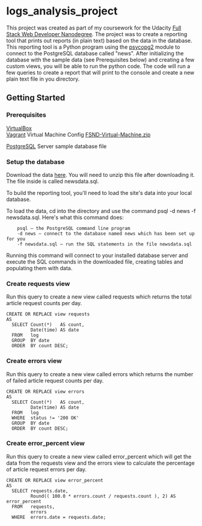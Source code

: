 # logs_analysis_project
This project was created as part of my coursework for the Udacity [Full Stack Web Developer Nanodegree](https://www.udacity.com/course/full-stack-web-developer-nanodegree--nd004). The project was to create a reporting tool that prints out reports (in plain text) based on the data in the database. This reporting tool is a Python program using the [psycopg2](http://initd.org/psycopg/docs/) module to connect to the PostgreSQL database called "news". After initializing the database with the sample data (see Prerequisites below) and creating a few custom views, you will be able to run the python code. The code will run a few queries to create a report that will print to the console and create a new plain text file in you directory.

## Getting Started

### Prerequisites
[VirtualBox](https://www.virtualbox.org/wiki/Downloads)<br>
[Vagrant](https://www.vagrantup.com/downloads.html)
Virtual Machine Config [FSND-Virtual-Machine.zip ](https://d17h27t6h515a5.cloudfront.net/topher/2017/August/59822701_fsnd-virtual-machine/fsnd-virtual-machine.zip)

[PostgreSQL](https://www.postgresql.org/docs/9.6/static/tutorial-install.html) Server
sample database file

### Setup the database
Download the data [here](https://d17h27t6h515a5.cloudfront.net/topher/2016/August/57b5f748_newsdata/newsdata.zip). You will need to unzip this file after downloading it. The file inside is called newsdata.sql. 

To build the reporting tool, you'll need to load the site's data into your local database. 

To load the data, cd into the directory and use the command psql -d news -f newsdata.sql.
Here's what this command does:
```
    psql — the PostgreSQL command line program
    -d news — connect to the database named news which has been set up for you
    -f newsdata.sql — run the SQL statements in the file newsdata.sql
```
Running this command will connect to your installed database server and execute the SQL commands in the downloaded file, creating tables and populating them with data. 

### Create requests view
Run this query to create a new view called requests which returns the total article request counts per day.
```
CREATE OR REPLACE view requests
AS
  SELECT Count(*)   AS count,
         Date(time) AS date
  FROM   log
  GROUP  BY date
  ORDER  BY count DESC;
```
### Create errors view
Run this query to create a new view called errors which returns the number of failed article request counts per day.
```
CREATE OR REPLACE view errors
AS
  SELECT Count(*)   AS count,
         Date(time) AS date
  FROM   log
  WHERE  status != '200 OK'
  GROUP  BY date
  ORDER  BY count DESC;
```
### Create error_percent view
Run this query to create a new view called error_percent which will get the data from the requests view and the errors view to calculate the percentage of article request errors per day.
```
CREATE OR REPLACE view error_percent
AS
  SELECT requests.date,
         Round(( 100.0 * errors.count / requests.count ), 2) AS error_percent
  FROM   requests,
         errors
  WHERE  errors.date = requests.date;
 ``` 
